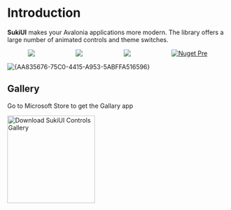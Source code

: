 # Introduction

**SukiUI** makes your Avalonia applications more modern. The library offers a large number of animated controls and theme switches.

<div style="display: flex;justify-content: space-around;">
<img src="https://img.shields.io/github/stars/kikipoulet/SukiUI?style=for-the-badge"/>
<img src="https://img.shields.io/github/forks/kikipoulet/SukiUI?style=for-the-badge"/>
<img src="https://img.shields.io/github/commit-activity/m/kikipoulet/SukiUI
?style=for-the-badge"/>
<a href="https://www.nuget.org/packages/SukiUI"><img src="https://img.shields.io/nuget/vpre/SukiUI?style=for-the-badge" alt="Nuget Pre"/></a> 
</div>

![{AA835676-75C0-4415-A953-5ABFFA516596}](https://github.com/user-attachments/assets/00622266-dbb8-4c05-8d1f-782483f4ca14)


## Gallery

Go to Microsoft Store to get the Gallary app

<a href="https://apps.microsoft.com/detail/9NM01BJ6JTTF?hl=en-us&gl=US">
   <img src="https://get.microsoft.com/images/en-us%20dark.svg" width="200" alt="Download SukiUI Controls Gallery" />
</a>
